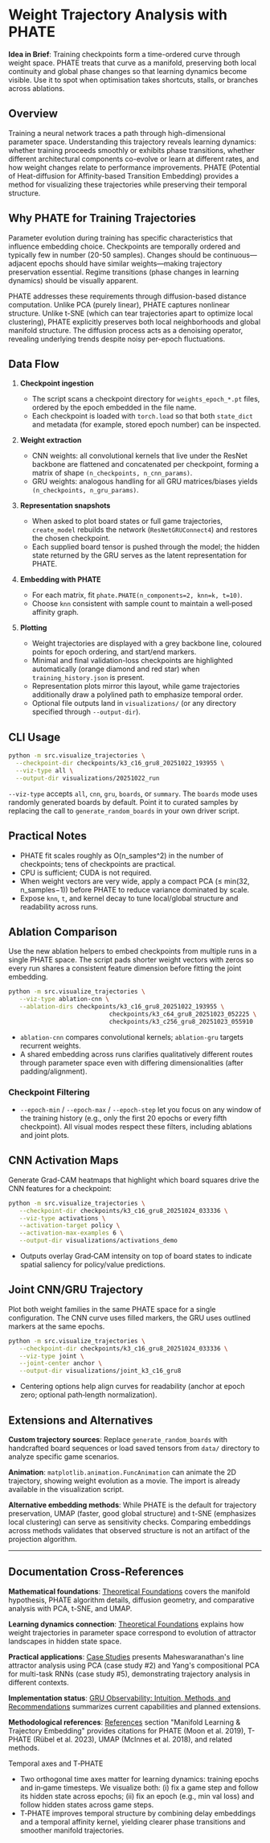# Weight Trajectory Analysis with PHATE

**Idea in Brief**: Training checkpoints form a time-ordered curve through weight
space. PHATE treats that curve as a manifold, preserving both local continuity
and global phase changes so that learning dynamics become visible. Use it to
spot when optimisation takes shortcuts, stalls, or branches across ablations.

## Overview

Training a neural network traces a path through high-dimensional parameter space. Understanding this trajectory reveals learning dynamics: whether training proceeds smoothly or exhibits phase transitions, whether different architectural components co-evolve or learn at different rates, and how weight changes relate to performance improvements. PHATE (Potential of Heat-diffusion for Affinity-based Transition Embedding) provides a method for visualizing these trajectories while preserving their temporal structure.

## Why PHATE for Training Trajectories

Parameter evolution during training has specific characteristics that influence embedding choice. Checkpoints are temporally ordered and typically few in number (20-50 samples). Changes should be continuous—adjacent epochs should have similar weights—making trajectory preservation essential. Regime transitions (phase changes in learning dynamics) should be visually apparent.

PHATE addresses these requirements through diffusion-based distance computation. Unlike PCA (purely linear), PHATE captures nonlinear structure. Unlike t-SNE (which can tear trajectories apart to optimize local clustering), PHATE explicitly preserves both local neighborhoods and global manifold structure. The diffusion process acts as a denoising operator, revealing underlying trends despite noisy per-epoch fluctuations.

## Data Flow

1. **Checkpoint ingestion**
   - The script scans a checkpoint directory for `weights_epoch_*.pt` files, ordered by the epoch embedded in the file name.
   - Each checkpoint is loaded with `torch.load` so that both `state_dict` and metadata (for example, stored epoch number) can be inspected.

2. **Weight extraction**
   - CNN weights: all convolutional kernels that live under the ResNet backbone are flattened and concatenated per checkpoint, forming a matrix of shape `(n_checkpoints, n_cnn_params)`.
   - GRU weights: analogous handling for all GRU matrices/biases yields `(n_checkpoints, n_gru_params)`.

3. **Representation snapshots**
   - When asked to plot board states or full game trajectories, `create_model` rebuilds the network (`ResNetGRUConnect4`) and restores the chosen checkpoint.
   - Each supplied board tensor is pushed through the model; the hidden state returned by the GRU serves as the latent representation for PHATE.

4. **Embedding with PHATE**
   - For each matrix, fit `phate.PHATE(n_components=2, knn=k, t=10)`.
   - Choose `knn` consistent with sample count to maintain a well‑posed affinity graph.

5. **Plotting**
   - Weight trajectories are displayed with a grey backbone line, coloured points for epoch ordering, and start/end markers.
   - Minimal and final validation-loss checkpoints are highlighted automatically (orange diamond and red star) when `training_history.json` is present.
   - Representation plots mirror this layout, while game trajectories additionally draw a polylined path to emphasize temporal order.
   - Optional file outputs land in `visualizations/` (or any directory specified through `--output-dir`).

## CLI Usage

```bash
python -m src.visualize_trajectories \
  --checkpoint-dir checkpoints/k3_c16_gru8_20251022_193955 \
  --viz-type all \
  --output-dir visualizations/20251022_run
```

`--viz-type` accepts `all`, `cnn`, `gru`, `boards`, or `summary`. The `boards` mode uses randomly generated boards by default. Point it to curated samples by replacing the call to `generate_random_boards` in your own driver script.

## Practical Notes

- PHATE fit scales roughly as O(n_samples^2) in the number of checkpoints; tens of checkpoints are practical.
- CPU is sufficient; CUDA is not required.
- When weight vectors are very wide, apply a compact PCA (≤ min(32, n_samples−1)) before PHATE to reduce variance dominated by scale.
- Expose `knn`, `t`, and kernel decay to tune local/global structure and readability across runs.

## Ablation Comparison

Use the new ablation helpers to embed checkpoints from multiple runs in a single PHATE space. The script pads shorter weight vectors with zeros so every run shares a consistent feature dimension before fitting the joint embedding.

```bash
python -m src.visualize_trajectories \
   --viz-type ablation-cnn \
   --ablation-dirs checkpoints/k3_c16_gru8_20251022_193955 \
                            checkpoints/k3_c64_gru8_20251023_052225 \
                            checkpoints/k3_c256_gru8_20251023_055910
```

- `ablation-cnn` compares convolutional kernels; `ablation-gru` targets recurrent weights.
- A shared embedding across runs clarifies qualitatively different routes through parameter space even with differing dimensionalities (after padding/alignment).

### Checkpoint Filtering

- `--epoch-min` / `--epoch-max` / `--epoch-step` let you focus on any window of the training history (e.g., only the first 20 epochs or every fifth checkpoint). All visual modes respect these filters, including ablations and joint plots.

## CNN Activation Maps

Generate Grad-CAM heatmaps that highlight which board squares drive the CNN features for a checkpoint:

```bash
python -m src.visualize_trajectories \
   --checkpoint-dir checkpoints/k3_c16_gru8_20251024_033336 \
   --viz-type activations \
   --activation-target policy \
   --activation-max-examples 6 \
   --output-dir visualizations/activations_demo
```

- Outputs overlay Grad‑CAM intensity on top of board states to indicate spatial saliency for policy/value predictions.

## Joint CNN/GRU Trajectory

Plot both weight families in the same PHATE space for a single configuration. The CNN curve uses filled markers, the GRU uses outlined markers at the same epochs.

```bash
python -m src.visualize_trajectories \
   --checkpoint-dir checkpoints/k3_c16_gru8_20251024_033336 \
   --viz-type joint \
   --joint-center anchor \
   --output-dir visualizations/joint_k3_c16_gru8
```

- Centering options help align curves for readability (anchor at epoch zero; optional path‑length normalization).

## Extensions and Alternatives

**Custom trajectory sources**: Replace `generate_random_boards` with handcrafted board sequences or load saved tensors from `data/` directory to analyze specific game scenarios.

**Animation**: `matplotlib.animation.FuncAnimation` can animate the 2D trajectory, showing weight evolution as a movie. The import is already available in the visualization script.

**Alternative embedding methods**: While PHATE is the default for trajectory preservation, UMAP (faster, good global structure) and t-SNE (emphasizes local clustering) can serve as sensitivity checks. Comparing embeddings across methods validates that observed structure is not an artifact of the projection algorithm.

---

## Documentation Cross-References

**Mathematical foundations**: [Theoretical Foundations](theoretical_foundations.md#4-manifold-learning-and-trajectory-embedding) covers the manifold hypothesis, PHATE algorithm details, diffusion geometry, and comparative analysis with PCA, t-SNE, and UMAP.

**Learning dynamics connection**: [Theoretical Foundations](theoretical_foundations.md#6-learning-dynamics-how-attractors-emerge) explains how weight trajectories in parameter space correspond to evolution of attractor landscapes in hidden state space.

**Practical applications**: [Case Studies](case_studies.md) presents Maheswaranathan's line attractor analysis using PCA (case study #2) and Yang's compositional PCA for multi-task RNNs (case study #5), demonstrating trajectory analysis in different contexts.

**Implementation status**: [GRU Observability: Intuition, Methods, and Recommendations](gru_observability_literature.md) summarizes current capabilities and planned extensions.

**Methodological references**: [References](references.md) section "Manifold Learning & Trajectory Embedding" provides citations for PHATE (Moon et al. 2019), T-PHATE (Rübel et al. 2023), UMAP (McInnes et al. 2018), and related methods.

Temporal axes and T‑PHATE
- Two orthogonal time axes matter for learning dynamics: training epochs and in‑game timesteps. We visualize both: (i) fix a game step and follow its hidden state across epochs; (ii) fix an epoch (e.g., min val loss) and follow hidden states across game steps.
- T‑PHATE improves temporal structure by combining delay embeddings and a temporal affinity kernel, yielding clearer phase transitions and smoother manifold trajectories.

